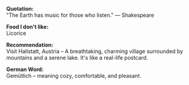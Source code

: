 **Quotation:**  
"The Earth has music for those who listen." — Shakespeare

**Food I don't like:**  
Licorice

**Recommendation:**  
Visit Hallstatt, Austria – A breathtaking, charming village surrounded by mountains and a serene lake. It's like a real-life postcard.

**German Word:**  
Gemütlich – meaning cozy, comfortable, and pleasant.
